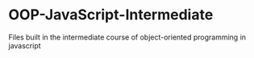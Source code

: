 # OOP-JavaScript-Intermediate

Files built in the intermediate course of object-oriented programming in javascript


